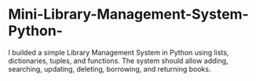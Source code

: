 # Mini-Library-Management-System-Python-
I builded a simple Library Management System in Python using lists, dictionaries, tuples, and functions. The system should allow adding, searching, updating, deleting, borrowing, and returning books.
